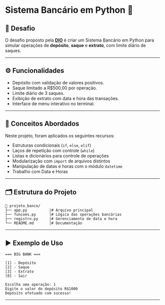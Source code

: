 # Sistema Bancário em Python 🏦

## 🎯 Desafio 

O desafio proposto pela **[DIO](https://web.dio.me/)** é criar um Sistema Bancário em Python para simular operações de **depósito**, **saque** e **extrato**, com limite diário de saques. 

---

## ⚙️ Funcionalidades 

- Depósito com validação de valores positivos.
- Saque limitado a R$500,00 por operação.
- Limite diário de 3 saques.
- Exibição de extrato com data e hora das transações.
- Interface de menu interativo no terminal.

---

## 🧠 Conceitos Abordados 
Neste projeto, foram aplicados os seguintes recursos:

- Estruturas condicionais (`if`, `else`, `elif`)
- Laços de repetição com controle (`while`)
- Listas e dicionários para controle de operações
- Modularização com `import` de arquivos distintos
- Manipulação de datas e horas com o módulo `datetime`
- Trabalho com Data e Horas
---

## 🗂️ Estrutura do Projeto

```
📁 projeto_banco/
├── app.py          |# Arquivo principal 
├── funcoes.py      |# Lógica das operações bancárias
├── registro.py     |# Gerenciamento de data e hora
└── README.md       |# Documentação
```
---

## ▶️ Exemplo de Uso
```
=== BIG BANK ===

[1] - Depósito
[2] - Saque
[3] - Extrato
[0] - Sair

Escolha uma operação: 1
Digite o valor do depósito R$1000
Depósito efetuado com sucesso!
```
---